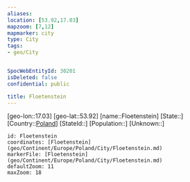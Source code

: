 ```yaml
---
aliases: 
location: [53.92,17.03]
mapzoom: [7,12] 
mapmarker: city 
type: City
tags:
- geo/City


SpocWebEntityId: 30201
isDeleted: false
confidential: public

title: Floetenstein
---
```

[geo-lon::17.03]
[geo-lat::53.92]
[name::Floetenstein]
[State::]
[Country::[Poland](geo/Continent/Europe/Poland.md)]
[StateId::]
[Population::]
[Unknown::]


```leaflet
id: Floetenstein
coordinates: [Floetenstein](geo/Continent/Europe/Poland/City/Floetenstein.md)
markerFile: [Floetenstein](geo/Continent/Europe/Poland/City/Floetenstein.md)
defaultZoom: 11 
maxZoom: 18
```


